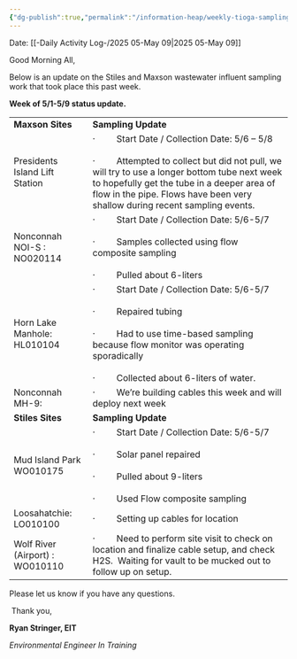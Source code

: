 ```yaml
---
{"dg-publish":true,"permalink":"/information-heap/weekly-tioga-sampling-update-from-ryan-stringer-9-may-2025/","noteIcon":"","created":"2025-07-07T14:23:45.810-05:00"}
---
```


Date: [[-Daily Activity Log-/2025 05-May 09\|2025 05-May 09]]

Good Morning All,

Below is an update on the Stiles and Maxson wastewater influent sampling work that took place this past week.

**Week of 5/1-5/9 status update.**

|                                 |                                                                                                                                                                                                                                                                                         |
| ------------------------------- | --------------------------------------------------------------------------------------------------------------------------------------------------------------------------------------------------------------------------------------------------------------------------------------- |
| **Maxson Sites**                | **Sampling Update**                                                                                                                                                                                                                                                                     |
| Presidents Island Lift Station  | ·         Start Date / Collection Date: 5/6 – 5/8<br><br>·         Attempted to collect but did not pull, we will try to use a longer bottom tube next week to hopefully get the tube in a deeper area of flow in the pipe. Flows have been very shallow during recent sampling events. |
| Nonconnah NOI-S : NO020114      | ·         Start Date / Collection Date: 5/6-5/7<br><br>·         Samples collected using flow composite sampling<br><br>·         Pulled about 6-liters                                                                                                                                 |
| Horn Lake Manhole: HL010104     | ·         Start Date / Collection Date: 5/6-5/7<br><br>·         Repaired tubing<br><br>·         Had to use time-based sampling because flow monitor was operating sporadically<br><br>·         Collected about 6-liters of water.                                                    |
| Nonconnah MH-9:                 | ·         We’re building cables this week and will deploy next week                                                                                                                                                                                                                     |
| **Stiles Sites**                | **Sampling Update**                                                                                                                                                                                                                                                                     |
| Mud Island Park WO010175        | ·         Start Date / Collection Date: 5/6-5/7<br><br>·         Solar panel repaired<br><br>·         Pulled about 9-liters<br><br>·         Used Flow composite sampling                                                                                                              |
| Loosahatchie: LO010100          | ·         Setting up cables for location                                                                                                                                                                                                                                                |
| Wolf River (Airport) : WO010110 | ·         Need to perform site visit to check on location and finalize cable setup, and check H2S.  Waiting for vault to be mucked out to follow up on setup.                                                                                                                           |

Please let us know if you have any questions.

 Thank you,

**Ryan Stringer, EIT**

_Environmental Engineer In Training_


